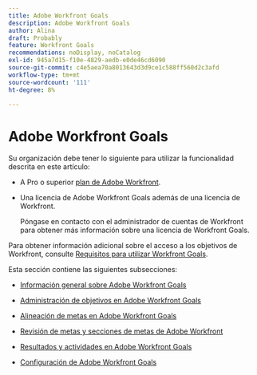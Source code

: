 ```yaml
---
title: Adobe Workfront Goals
description: Adobe Workfront Goals
author: Alina
draft: Probably
feature: Workfront Goals
recommendations: noDisplay, noCatalog
exl-id: 945a7d15-f10e-4829-aedb-e0de46cd6090
source-git-commit: c4e5aea70a8013643d3d9ce1c588ff560d2c3afd
workflow-type: tm+mt
source-wordcount: '111'
ht-degree: 8%

---
```


# Adobe Workfront Goals

<!--drafted for P&P new model: the note at the top will need to be replaced with this:

Your organization must have the following to use the functionality described in this article:

* For the legacy plan and license structure: 

  * A Pro or higher [Adobe Workfront plan](https://www.workfront.com/plans). 
  * An Adobe Workfront Goals license in addition to a Workfront license.

* For the current plan and license structure:

  * An Ultimate plan 
    
    Or
    
    An additional license for Adobe Workfront Goals for the Prime or Select Adobe Workfront plans. <is there a link we can add here for the plans and what they contain?!>

Contact your Workfront account manager to learn about a Workfront Goals license.

For additional information about access to Workfront Goals, see [Requirements to use Workfront Goals](../workfront-goals/goal-management/access-needed-for-wf-goals.md).
-->

Su organización debe tener lo siguiente para utilizar la funcionalidad descrita en este artículo:

* A Pro o superior [plan de Adobe Workfront](https://www.workfront.com/plans).
* Una licencia de Adobe Workfront Goals además de una licencia de Workfront.

  Póngase en contacto con el administrador de cuentas de Workfront para obtener más información sobre una licencia de Workfront Goals.

Para obtener información adicional sobre el acceso a los objetivos de Workfront, consulte [Requisitos para utilizar Workfront Goals](../workfront-goals/goal-management/access-needed-for-wf-goals.md).

Esta sección contiene las siguientes subsecciones:

* [Información general sobre Adobe Workfront Goals](../workfront-goals/goal-management/wf-goals-overview.md)
* [Administración de objetivos en Adobe Workfront Goals](../workfront-goals/goal-management/goal-management.md)
* [Alineación de metas en Adobe Workfront Goals](../workfront-goals/goal-alignment/goal-alignment.md)
* [Revisión de metas y secciones de metas de Adobe Workfront](../workfront-goals/goal-review-and-workfront-goals-sections/goal-review-wf-goals-sections.md)
* [Resultados y actividades en Adobe Workfront Goals](../workfront-goals/results-and-activities/results-and-activities.md)

  <!--
  <li>Tips, tricks, and troubleshooting for Workfront Goals (might come after GA)</li>
  -->

* [Configuración de Adobe Workfront Goals](../workfront-goals/workfront-goals-settings/wf-goals-settings.md)
